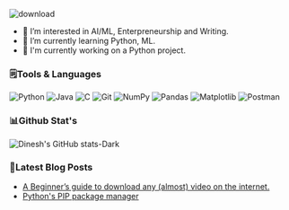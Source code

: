 ![download](https://user-images.githubusercontent.com/100040205/211050350-3aca3786-dd7d-4626-9db6-67709322a066.png)
- 👀 I’m interested in AI/ML, Enterpreneurship and Writing.
- 🌱 I’m currently learning Python, ML.
- 🔭 I'm currently working on a Python project.

###  🗒️Tools & Languages
![Python](https://img.shields.io/badge/python-3670A0?style=for-the-badge&logo=python&logoColor=ffdd54)
![Java](https://img.shields.io/badge/java-%23ED8B00.svg?style=for-the-badge&logo=java&logoColor=white)
![C](https://img.shields.io/badge/c-%2300599C.svg?style=for-the-badge&logo=c&logoColor=white)
![Git](https://img.shields.io/badge/git-%23F05033.svg?style=for-the-badge&logo=git&logoColor=white)
![NumPy](https://img.shields.io/badge/numpy-%23013243.svg?style=for-the-badge&logo=numpy&logoColor=white)
![Pandas](https://img.shields.io/badge/pandas-%23150458.svg?style=for-the-badge&logo=pandas&logoColor=white)
![Matplotlib](https://img.shields.io/badge/Matplotlib-%23ffffff.svg?style=for-the-badge&logo=Matplotlib&logoColor=black)
![Postman](https://img.shields.io/badge/Postman-FF6C37?style=for-the-badge&logo=postman&logoColor=white)

### 📊Github Stat's
![Dinesh's GitHub stats-Dark](https://github-readme-stats.vercel.app/api?username=dineshnalam&show_icons=true&theme=dark#gh-dark-mode-only) 

### 📕Latest Blog Posts
<!-- BLOG-POST-LIST:START -->
- [A Beginner’s guide to download any &lpar;almost&rpar; video on the internet.](https://dineshnalam.hashnode.dev/how-to-download-any-video-on-internet)
- [Python&#39;s PIP package manager](https://dineshnalam.hashnode.dev/pythons-pip-package-manager)
<!-- BLOG-POST-LIST:END -->




<!---
dineshnalam/dineshnalam is a ✨ special ✨ repository because its `README.md` (this file) appears on your GitHub profile.
You can click the Preview link to take a look at your changes.
--->
